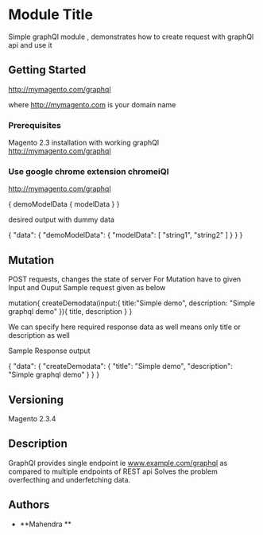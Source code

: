 # Module Title

Simple graphQl module , demonstrates how to create request with graphQl api and use it 

## Getting Started

http://mymagento.com/graphql

where http://mymagento.com is your domain name

### Prerequisites

Magento 2.3 installation with working graphQl
http://mymagento.com/graphql

### Use google chrome extension chromeiQl

http://mymagento.com/graphql

{
	demoModelData  {
    modelData
  }
}

desired output with dummy data

{
  "data": {
    "demoModelData": {
      "modelData": [
        "string1",
        "string2"
      ]
    }
  }
}

## Mutation
POST requests, changes the state of server
For Mutation have to given Input and Ouput 
Sample request given as below

mutation{
  createDemodata(input:{
    title:"Simple demo",
    description: "Simple graphql demo"
  }){
      title,
      description
  }
}

We can specify here required response data as well means only title or description as well

Sample Response output

{
  "data": {
    "createDemodata": {
      "title": "Simple demo",
      "description": "Simple graphql demo"
    }
  }
}


## Versioning

Magento 2.3.4

## Description
GraphQl provides single endpoint ie www.example.com/graphql as compared to multiple endpoints of REST api
Solves the problem overfecthing and underfetching data.

## Authors

* **Mahendra ** 



